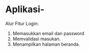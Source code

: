 # Aplikasi-

Alur Fitur Login:
1. Memasukkan email dan password
2. Memvalidasi masukan.
3. Menampilkan halaman beranda.
